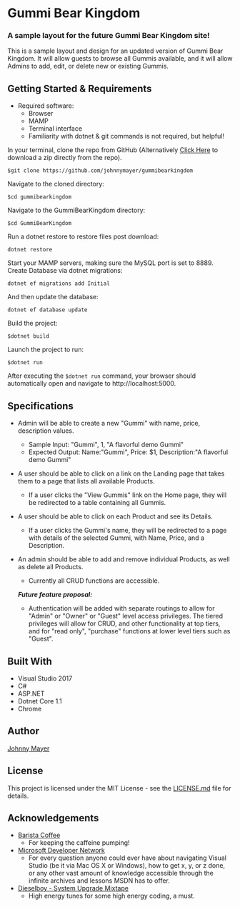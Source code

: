 # Gummi Bear Kingdom
### A sample layout for the future Gummi Bear Kingdom site!

This is a sample layout and design for an updated version of Gummi Bear Kingdom.  It will allow guests to browse all Gummis available, and it will allow Admins to add, edit, or delete new or existing Gummis.


## Getting Started & Requirements
* Required software:
	* Browser
	* MAMP
	* Terminal interface
	* Familiarity with dotnet & git commands is not required, but helpful!

In your terminal, clone the repo from GitHub (Alternatively [Click Here](https://github.com/johnnymayer/gummibearkingdom) to download a zip directly from the repo).

```
$git clone https://github.com/johnnymayer/gummibearkingdom
```

Navigate to the cloned directory:

```
$cd gummibearkingdom
```

Navigate to the GummiBearKingdom directory:

```
$cd GummiBearKingdom
```

Run a dotnet restore to restore files post download:

```
dotnet restore
```

Start your MAMP servers, making sure the MySQL port is set to 8889.
Create Database via dotnet migrations:

```
dotnet ef migrations add Initial
```
And then update the database:

```
dotnet ef database update
```

Build the project:

```
$dotnet build
```

Launch the project to run:

```
$dotnet run
```

After executing the ```$dotnet run``` command, your browser should automatically open and navigate to http://localhost:5000.
	 
## Specifications
* Admin will be able to create a new "Gummi" with name, price, description values.
    * Sample Input: "Gummi", 1, "A flavorful demo Gummi"
    * Expected Output: Name:"Gummi", Price: $1, Description:"A flavorful demo Gummi"

* A user should be able to click on a link on the Landing page that takes them to a page that lists all available Products.
	* If a user clicks the "View Gummis" link on the Home page, they will be redirected to a table containing all Gummis.

* A user should be able to click on each Product and see its Details.
	* If a user clicks the Gummi's name, they will be redirected to a page with details of the selected Gummi, with Name, Price, and a Description.

* An admin should be able to add and remove individual Products, as well as delete all Products.
	* Currently all CRUD functions are accessible.

	
	***Future feature proposal:***
	
	* Authentication will be added with separate routings to allow for "Admin" or "Owner" or "Guest" level access privileges.  The tiered privileges will allow for CRUD, and other functionality at top tiers, and for "read only", "purchase" functions at lower level tiers such as "Guest".
	
## Built With
* Visual Studio 2017
* C#
* ASP.NET
* Dotnet Core 1.1
* Chrome

## Author
[Johnny Mayer](https://github.com/johnnymayer)

## License
This project is licensed under the MIT License - see the [LICENSE.md](LICENSE.md) file for details.

## Acknowledgements
* [Barista Coffee](http://www.baristapdx.com)
	* For keeping the caffeine pumping!
* [Microsoft Developer Network](https://msdn.microsoft.com/en-us/)
	* For every question anyone could ever have about navigating Visual Studio (be it via Mac OS X or Windows), how to get x, y, or z done, or any other vast amount of knowledge accessible through the infinite archives and lessons MSDN has to offer.
* [Dieselboy - System Upgrade Mixtape](https://www.youtube.com/watch?v=4SIdbXP3JNA&t=3018s)
	* High energy tunes for some high energy coding, a must.
